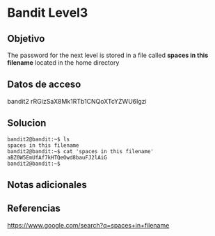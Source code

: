 # Bandit Level3

## Objetivo
The password for the next level is stored in a file called **spaces in this filename** located in the home directory

## Datos de acceso
bandit2
rRGizSaX8Mk1RTb1CNQoXTcYZWU6lgzi

## Solucion
```
bandit2@bandit:~$ ls
spaces in this filename
bandit2@bandit:~$ cat 'spaces in this filename'
aBZ0W5EmUfAf7kHTQeOwd8bauFJ2lAiG
bandit2@bandit:~$

```
## Notas adicionales

## Referencias
https://www.google.com/search?q=spaces+in+filename